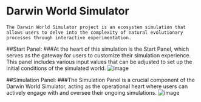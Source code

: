 # Darwin World Simulator

```The Darwin World Simulator project is an ecosystem simulation that allows users to delve into the complexity of natural evolutionary processes through interactive experimentation. ```


##Start Panel:
###At the heart of this simulation is the Start Panel, which serves as the gateway for users to customize their simulation experience. This panel includes various input values that can be adjusted to set up the initial conditions of the simulated world.
![image](https://github.com/WiktorDybalski/PO_PROJEKT_DYBALSKI_GRZYBACZ/assets/115371134/0cafaf09-3dd0-4a66-96c4-c37d40fc5a11)

##Simulation Panel:
###The Simulation Panel is a crucial component of the Darwin World Simulator, acting as the operational heart where users can actively engage with and oversee their ongoing simulations. 
![image](https://github.com/WiktorDybalski/PO_PROJEKT_DYBALSKI_GRZYBACZ/assets/115371134/9c5d3c9a-9205-44a6-af5b-3a37f4fefac0)
